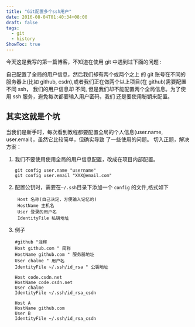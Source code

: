 ```yaml
---
title: "Git配置多个ssh用户"
date: 2016-08-04T01:40:34+08:00
draft: false
tags:
  - git
  - history
ShowToc: true
---
```


今天这是我写的第一篇博客，不知道在使用 git 中遇到过下面的问题 :

自己配置了全局的用户信息，然后我们却有两个或两个之上 的 git 账号在不同的服务器上(比如
github, csdn),或者我们正在做两个以上项目(在 github)需要配置不同 ssh， 我们的用户信息却
不同, 但是我们却不能配置两个全局信息。为了使用 ssh 服务，避免每次都要输入用户密码，我们
还是要使用秘钥来配置。

## 其实这就是个坑

当我们是新手时，每次看到教程都要配置全局的个人信息(user.name, user.email)，虽然它比较简单，但确实导致
了一些使用的问题。 切入正题，解决方案：

1. 我们不要使用使用全局的用户信息配置，改成在项目内部配置。

    ```shell
    git config user.name "username"
    git config user.email "XXX@email.com"
    ```

2. 配置公钥时，需要在`~/.ssh`目录下添加一个 `config` 的文件,格式如下

   ```shell
    Host 名称(自己决定，方便输入记忆的)
    HostName 主机名
    User 登录的用户名
    IdentityFile 私钥地址
   ```

3. 例子

    ```shell
    #github "注释
    Host github.com " 简称
    HostName github.com " 服务器地址
    User chalme " 用户名
    IdentityFile ~/.ssh/id_rsa " 公钥地址

    Host code.csdn.net
    HostName code.csdn.net
    User chalme
    IdentityFile ~/.ssh/id_rsa_csdn

    Host A
    HostName github.com
    User B
    IdentityFile ~/.ssh/id_rsa_csdn
    ```
